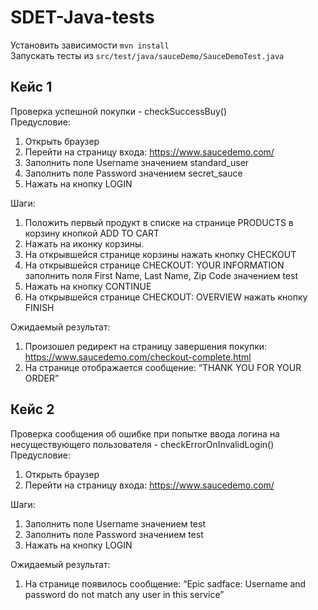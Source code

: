 # SDET-Java-tests
Установить зависимости ```mvn install```  
Запускать тесты из ```src/test/java/sauceDemo/SauceDemoTest.java```
  

## Кейс 1  
Проверка успешной покупки - checkSuccessBuy()  
Предусловие:  
1. Открыть браузер  
2. Перейти на страницу входа: https://www.saucedemo.com/  
3. Заполнить поле Username значением standard_user  
4. Заполнить поле Password значением secret_sauce  
5. Нажать на кнопку LOGIN  
  
Шаги:
1.  Положить первый продукт в списке на странице PRODUCTS в корзину кнопкой ADD TO CART  
2. Нажать на иконку корзины.  
3. На открывшейся странице корзины нажать кнопку CHECKOUT  
4. На открывшейся странице CHECKOUT: YOUR INFORMATION заполнить поля First Name, Last Name, Zip Code значением test  
5. Нажать на кнопку CONTINUE  
6. На открывшейся странице CHECKOUT: OVERVIEW нажать кнопку FINISH  
  
Ожидаемый результат:  
1. Произошел редирект на страницу завершения покупки: https://www.saucedemo.com/checkout-complete.html  
2. На странице отображается сообщение: “THANK YOU FOR YOUR ORDER”  
  
    
## Кейс 2  
Проверка сообщения об ошибке при попытке ввода логина на несуществующего пользователя - checkErrorOnInvalidLogin()  
Предусловие:  
1. Открыть браузер  
2. Перейти на страницу входа: https://www.saucedemo.com/  
  
Шаги:  
1. Заполнить поле Username значением test  
2. Заполнить поле Password значением test  
3. Нажать на кнопку LOGIN  
  
Ожидаемый результат:
1. На странице появилось сообщение: “Epic sadface: Username and password do not match any user in this service”
